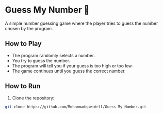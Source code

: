 
# Guess My Number 🎲

A simple number guessing game where the player tries to guess the number chosen by the program.

## How to Play

- The program randomly selects a number.
- You try to guess the number.
- The program will tell you if your guess is too high or too low.
- The game continues until you guess the correct number.

## How to Run

1. Clone the repository:
```bash
git clone https://github.com/Mohammadqavidell/Guess-My-Number.git
